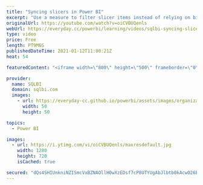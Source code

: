 ```yaml
---
title: "Syncing slicers in Power BI"
excerpt: "Use a measure to filter slicer items instead of relying on bidirectional filters: you avoid calculation issues and improve the performance of your reports! Article and sample download: https://sql.bi/186105?aff=yt  How to learn DAX: https://www.sqlbi.com/guides/dax/?aff=yt The definitive guide to DAX:"
originalUrl: https://youtube.com/watch?v=oiCVBUQenls
webUrl: https://everyday.cc/powerbi/learning/videos/sqlbi-syncing-slicers-in-power-bi/
type: video
price: Free
length: PT9M6S
publishedDateTime: 2021-01-12T11:00:21Z
heat: 54

featuredContent: "<iframe width=\"800\" height=\"500\" frameborder=\"0\" src=\"https://www.youtube.com/embed/oiCVBUQenls\" allow=\"accelerometer; autoplay; encrypted-media; gyroscope; picture-in-picture\" allowfullscreen></iframe>"

provider:
  name: SQLBI
  domain: sqlbi.com
  images:
    - url: https://everyday-cc.github.io/powerbi/assets/images/organizations/sqlbi.com-50x50.jpg
      width: 50
      height: 50

topics:
  - Power BI

images:
  - url: https://i.ytimg.com/vi/oiCVBUQenls/maxresdefault.jpg
    width: 1280
    height: 720
    isCached: true

secured: "dQs4SHIUnkniNZISmcVxBZNAOllH0wXzEDsf7cP8UTYUgAbJlbtb0kAcwO26EosIuTrm4yN8uSmRnrfb+JOSu5Gpkx2YCxquHRsGbJEEMrCSc9aXAeRJFtgT66UQDNV50+auk+DclUB6EF5fivWBpBYhYowowa0QHbz6VVtTTFgPoRpsRTx2CfCLSeoZjph2YD27z+kgfzPcJwGqO0W6Wsr6AWdMHrfEpkGynOvNupQRzVJmcX68ml22kxOgOldQOt/veOh/jKcU+1WsngMoYhSDnsGwj4s2Lr93GzREvInA6PmRf+eJvrD/SpiVWBDD4/Yb2wGWiBHzc4xxjp/l7/XPEPhHwCMcOi1PRQ9wxlX2Ehj/4iZwa51bDloTAcDwZ9kV1SwXQlETmPgMU+EmQ707jJ9EO3TkvrPxHUw4kv4=;Das1Yjh8qUm+3WLzHdyyDA=="
---
```


